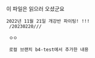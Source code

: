 이 파일은 읽으러 오셨군요 
~~~~~~~~~~ 방가방가 
2022년 11월 21일 개강반 파이팅! !!!
 /20230220///
 
 ㅇㅇ

 로컬 브랜치 b4-test에서 추가한 내용
